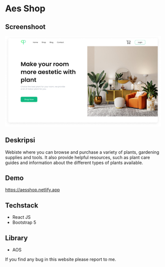 # Aes Shop
## Screenshoot
![Screenshoot](https://github.com/Faturar/aes-shop/blob/master/screenshoot.png "Dashboard")

## Deskripsi
Webiste where you can browse and purchase a variety of plants, gardening supplies and tools. It also provide helpful resources, such as plant care guides and information about the different types of plants available.

## Demo
https://aesshop.netlify.app

## Techstack
- React JS
- Bootstrap 5

## Library
- AOS



If you find any bug in this website please report to me.
